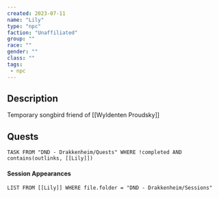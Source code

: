 ```yaml
---
created: 2023-07-11
name: "Lily"
type: "npc"
faction: "Unaffiliated"
group: ""
race: ""
gender: ""
class: ""
tags:
 - npc
---
```

## Description

Temporary songbird friend of [[Wyldenten Proudsky]]

## Quests
```dataview
TASK FROM "DND - Drakkenheim/Quests" WHERE !completed AND contains(outlinks, [[Lily]]) 
```

#### Session Appearances
```dataview
LIST FROM [[Lily]] WHERE file.folder = "DND - Drakkenheim/Sessions"
```



